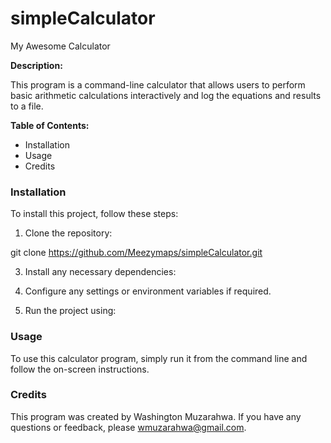 # simpleCalculator

My Awesome Calculator

**Description:**

This program is a command-line calculator that allows users to perform basic arithmetic calculations interactively and log the equations and results to a file.

**Table of Contents:**

* Installation
* Usage
* Credits

### Installation

To install this project, follow these steps:

1. Clone the repository:


git clone https://github.com/Meezymaps/simpleCalculator.git


3. Install any necessary dependencies:


4. Configure any settings or environment variables if required.

5. Run the project using:


### Usage

To use this calculator program, simply run it from the command line and follow the on-screen instructions.

### Credits

This program was created by Washington Muzarahwa. If you have any questions or feedback, please wmuzarahwa@gmail.com.

